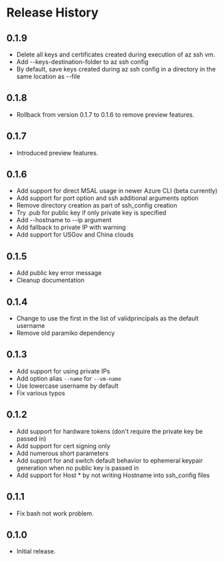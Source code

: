 Release History
===============
0.1.9
-----
* Delete all keys and certificates created during execution of az ssh vm.
* Add --keys-destination-folder to az ssh config
* By default, save keys created during az ssh config in a directory in the same location as --file

0.1.8
-----
* Rollback from version 0.1.7 to 0.1.6 to remove preview features.

0.1.7
-----
* Introduced preview features.

0.1.6
-----
* Add support for direct MSAL usage in newer Azure CLI (beta currently)
* Add support for port option and ssh additional arguments option
* Remove directory creation as part of ssh_config creation
* Try .pub for public key if only private key is specified
* Add --hostname to --ip argument
* Add fallback to private IP with warning
* Add support for USGov and China clouds

0.1.5
-----
* Add public key error message
* Cleanup documentation

0.1.4
-----
* Change to use the first in the list of validprincipals as the default username
* Remove old paramiko dependency

0.1.3
-----
* Add support for using private IPs
* Add option alias `--name` for `--vm-name`
* Use lowercase username by default
* Fix various typos

0.1.2
-----
* Add support for hardware tokens (don't require the private key be passed in)
* Add support for cert signing only
* Add numerous short parameters
* Add support for and switch default behavior to ephemeral keypair generation when no public key is passed in
* Add support for Host * by not writing Hostname into ssh_config files

0.1.1
-----
* Fix bash not work problem.

0.1.0
-----
* Initial release.
